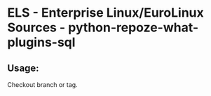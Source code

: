 # ELS - Enterprise Linux/EuroLinux Sources - python-repoze-what-plugins-sql 
## Usage:
  Checkout branch or tag.
